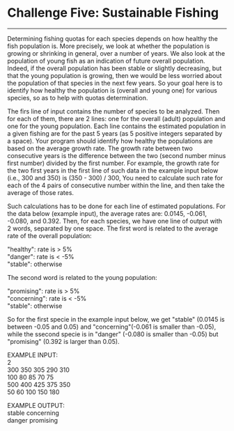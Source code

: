 # Challenge Five: Sustainable Fishing
---

Determining fishing quotas for each species depends on how healthy the fish population is. More precisely, we look at whether the population is growing or shrinking in general, over a number of years. We also look at the population of young fish as an indication of future overall population. Indeed, if the overall population has been stable or slightly decreasing, but that the young population is growing, then we would be less worried about the population of that species in the next few years. So your goal here is to identify how healthy the population is (overall and young one) for various species, so as to help with quotas determination.</br>

The firs line of input contains the number of species to be analyzed. Then for each of them, there are 2 lines: one for the overall (adult) population and one for the young population. Each line contains the estimated population in a given fishing are for the past 5 years (as 5 positive integers separated by a space). Your program should identify how healthy the populations are based on the average growth rate. The growth rate between two consecutive years is the difference between the two (second number minus first number) divided by the first number. For example, the growth rate for the two first years in the first line of such data in the example input below (i.e., 300 and 350) is (350 - 300) / 300, You need to calculate such rate for each of the 4 pairs of consecutive number within the line, and then take the average of those rates.</br>

Such calculations has to be done for each line of estimated populations. For the data below (example input), the average rates are: 0.0145, -0.061, -0.080, and 0.392. Then, for each species, we have one line of output with 2 words, separated by one space. The first word is related to the average rate of the overall population:</br>

"healthy": rate is > 5%</br>
"danger": rate is < -5%</br>
"stable": otherwise</br>

The second word is related to the young population:</br>

"promising": rate is > 5%</br>
"concerning": rate is < -5%</br>
"stable": otherwise</br>

So for the first specie in the example input below, we get "stable" (0.0145 is between -0.05 and 0.05) and "concerning"(-0.061 is smaller than -0.05), while the ssecond specie is in "danger" (-0.080 is smaller than -0.05) but "promising" (0.392 is larger than 0.05).</br>

EXAMPLE INPUT:</br>
2</br>
300 350 305 290 310</br>
100 80 85 70 75</br>
500 400 425 375 350</br>
50 60 100 150 180</br>

EXAMPLE OUTPUT:</br>
stable concerning</br>
danger promising</br>